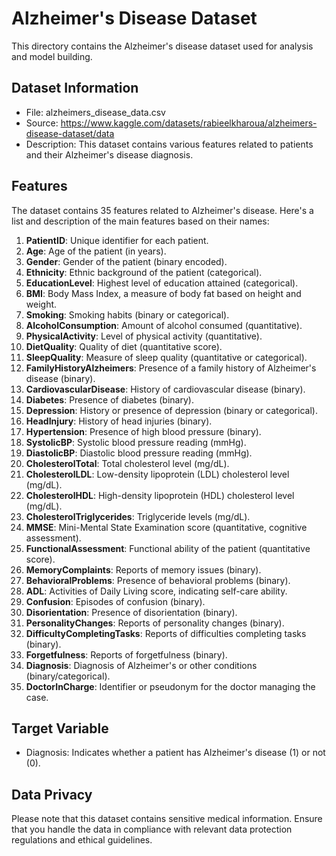 # Alzheimer's Disease Dataset

This directory contains the Alzheimer's disease dataset used for analysis and model building.

## Dataset Information

- File: alzheimers_disease_data.csv
- Source: https://www.kaggle.com/datasets/rabieelkharoua/alzheimers-disease-dataset/data
- Description: This dataset contains various features related to patients and their Alzheimer's disease diagnosis.

## Features

The dataset contains 35 features related to Alzheimer's disease. Here's a list and description of the main features based on their names:

1. **PatientID**: Unique identifier for each patient.
2. **Age**: Age of the patient (in years).
3. **Gender**: Gender of the patient (binary encoded).
4. **Ethnicity**: Ethnic background of the patient (categorical).
5. **EducationLevel**: Highest level of education attained (categorical).
6. **BMI**: Body Mass Index, a measure of body fat based on height and weight.
7. **Smoking**: Smoking habits (binary or categorical).
8. **AlcoholConsumption**: Amount of alcohol consumed (quantitative).
9. **PhysicalActivity**: Level of physical activity (quantitative).
10. **DietQuality**: Quality of diet (quantitative score).
11. **SleepQuality**: Measure of sleep quality (quantitative or categorical).
12. **FamilyHistoryAlzheimers**: Presence of a family history of Alzheimer's disease (binary).
13. **CardiovascularDisease**: History of cardiovascular disease (binary).
14. **Diabetes**: Presence of diabetes (binary).
15. **Depression**: History or presence of depression (binary or categorical).
16. **HeadInjury**: History of head injuries (binary).
17. **Hypertension**: Presence of high blood pressure (binary).
18. **SystolicBP**: Systolic blood pressure reading (mmHg).
19. **DiastolicBP**: Diastolic blood pressure reading (mmHg).
20. **CholesterolTotal**: Total cholesterol level (mg/dL).
21. **CholesterolLDL**: Low-density lipoprotein (LDL) cholesterol level (mg/dL).
22. **CholesterolHDL**: High-density lipoprotein (HDL) cholesterol level (mg/dL).
23. **CholesterolTriglycerides**: Triglyceride levels (mg/dL).
24. **MMSE**: Mini-Mental State Examination score (quantitative, cognitive assessment).
25. **FunctionalAssessment**: Functional ability of the patient (quantitative score).
26. **MemoryComplaints**: Reports of memory issues (binary).
27. **BehavioralProblems**: Presence of behavioral problems (binary).
28. **ADL**: Activities of Daily Living score, indicating self-care ability.
29. **Confusion**: Episodes of confusion (binary).
30. **Disorientation**: Presence of disorientation (binary).
31. **PersonalityChanges**: Reports of personality changes (binary).
32. **DifficultyCompletingTasks**: Reports of difficulties completing tasks (binary).
33. **Forgetfulness**: Reports of forgetfulness (binary).
34. **Diagnosis**: Diagnosis of Alzheimer's or other conditions (binary/categorical).
35. **DoctorInCharge**: Identifier or pseudonym for the doctor managing the case.


## Target Variable

- Diagnosis: Indicates whether a patient has Alzheimer's disease (1) or not (0).

## Data Privacy

Please note that this dataset contains sensitive medical information. Ensure that you handle the data in compliance with relevant data protection regulations and ethical guidelines.

